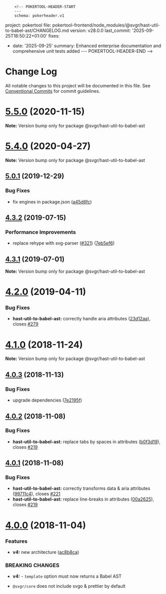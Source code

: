        <!-- POKERTOOL-HEADER-START
        ---
        schema: pokerheader.v1
project: pokertool
file: pokertool-frontend/node_modules/@svgr/hast-util-to-babel-ast/CHANGELOG.md
version: v28.0.0
last_commit: '2025-09-25T18:50:22+01:00'
fixes:
- date: '2025-09-25'
  summary: Enhanced enterprise documentation and comprehensive unit tests added
        ---
        POKERTOOL-HEADER-END -->
# Change Log

All notable changes to this project will be documented in this file.
See [Conventional Commits](https://conventionalcommits.org) for commit guidelines.

# [5.5.0](https://github.com/gregberge/svgr/tree/master/packages/hast-util-to-babel-ast/compare/v5.4.0...v5.5.0) (2020-11-15)

**Note:** Version bump only for package @svgr/hast-util-to-babel-ast





# [5.4.0](https://github.com/gregberge/svgr/tree/master/packages/hast-util-to-babel-ast/compare/v5.3.1...v5.4.0) (2020-04-27)

**Note:** Version bump only for package @svgr/hast-util-to-babel-ast





## [5.0.1](https://github.com/gregberge/svgr/tree/master/packages/hast-util-to-babel-ast/compare/v5.0.0...v5.0.1) (2019-12-29)


### Bug Fixes

* fix engines in package.json ([a45d6fc](https://github.com/gregberge/svgr/tree/master/packages/hast-util-to-babel-ast/commit/a45d6fc8b43402bec60ed4e9273f90fdc65a23a7))





## [4.3.2](https://github.com/gregberge/svgr/tree/master/packages/hast-util-to-babel-ast/compare/v4.3.1...v4.3.2) (2019-07-15)


### Performance Improvements

* replace rehype with svg-parser ([#321](https://github.com/gregberge/svgr/tree/master/packages/hast-util-to-babel-ast/issues/321)) ([7eb5ef6](https://github.com/gregberge/svgr/tree/master/packages/hast-util-to-babel-ast/commit/7eb5ef6))





## [4.3.1](https://github.com/gregberge/svgr/tree/master/packages/hast-util-to-babel-ast/compare/v4.3.0...v4.3.1) (2019-07-01)

**Note:** Version bump only for package @svgr/hast-util-to-babel-ast





# [4.2.0](https://github.com/gregberge/svgr/tree/master/packages/hast-util-to-babel-ast/compare/v4.1.0...v4.2.0) (2019-04-11)


### Bug Fixes

* **hast-util-to-babel-ast:** correctly handle aria attributes ([23d12aa](https://github.com/gregberge/svgr/tree/master/packages/hast-util-to-babel-ast/commit/23d12aa)), closes [#279](https://github.com/gregberge/svgr/tree/master/packages/hast-util-to-babel-ast/issues/279)





# [4.1.0](https://github.com/gregberge/svgr/compare/v4.0.4...v4.1.0) (2018-11-24)

**Note:** Version bump only for package @svgr/hast-util-to-babel-ast





## [4.0.3](https://github.com/gregberge/svgr/compare/v4.0.2...v4.0.3) (2018-11-13)


### Bug Fixes

* upgrade dependencies ([7e2195f](https://github.com/gregberge/svgr/commit/7e2195f))





## [4.0.2](https://github.com/gregberge/svgr/compare/v4.0.1...v4.0.2) (2018-11-08)


### Bug Fixes

* **hast-util-to-babel-ast:** replace tabs by spaces in attributes ([b0f3d19](https://github.com/gregberge/svgr/commit/b0f3d19)), closes [#219](https://github.com/gregberge/svgr/issues/219)





## [4.0.1](https://github.com/gregberge/svgr/compare/v4.0.0...v4.0.1) (2018-11-08)


### Bug Fixes

* **hast-util-to-babel-ast:** correctly transforms data & aria attributes ([99711c4](https://github.com/gregberge/svgr/commit/99711c4)), closes [#221](https://github.com/gregberge/svgr/issues/221)
* **hast-util-to-babel-ast:** replace line-breaks in attributes ([00a2625](https://github.com/gregberge/svgr/commit/00a2625)), closes [#219](https://github.com/gregberge/svgr/issues/219)





# [4.0.0](https://github.com/gregberge/svgr/compare/v3.1.0...v4.0.0) (2018-11-04)


### Features

* **v4:** new architecture ([ac8b8ca](https://github.com/gregberge/svgr/commit/ac8b8ca))


### BREAKING CHANGES

* **v4:** - `template` option must now returns a Babel AST
- `@svgr/core` does not include svgo & prettier by default
